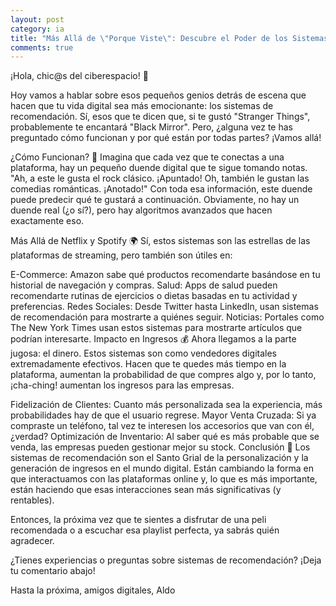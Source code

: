 ```yaml
---
layout: post
category: ia
title: "Más Allá de \"Porque Viste\": Descubre el Poder de los Sistemas de Recomendación"
comments: true
---
```


¡Hola, chic@s del ciberespacio! 🌠

Hoy vamos a hablar sobre esos pequeños genios detrás de escena que hacen que tu vida digital sea más emocionante: los sistemas de recomendación. Sí, esos que te dicen que, si te gustó "Stranger Things", probablemente te encantará "Black Mirror". Pero, ¿alguna vez te has preguntado cómo funcionan y por qué están por todas partes? ¡Vamos allá!

¿Cómo Funcionan? 🤖
Imagina que cada vez que te conectas a una plataforma, hay un pequeño duende digital que te sigue tomando notas. "Ah, a este le gusta el rock clásico. ¡Apuntado! Oh, también le gustan las comedias románticas. ¡Anotado!" Con toda esa información, este duende puede predecir qué te gustará a continuación. Obviamente, no hay un duende real (¿o sí?), pero hay algoritmos avanzados que hacen exactamente eso.

Más Allá de Netflix y Spotify 🌍
Sí, estos sistemas son las estrellas de las plataformas de streaming, pero también son útiles en:

E-Commerce: Amazon sabe qué productos recomendarte basándose en tu historial de navegación y compras.
Salud: Apps de salud pueden recomendarte rutinas de ejercicios o dietas basadas en tu actividad y preferencias.
Redes Sociales: Desde Twitter hasta LinkedIn, usan sistemas de recomendación para mostrarte a quiénes seguir.
Noticias: Portales como The New York Times usan estos sistemas para mostrarte artículos que podrían interesarte.
Impacto en Ingresos 💰
Ahora llegamos a la parte jugosa: el dinero. Estos sistemas son como vendedores digitales extremadamente efectivos. Hacen que te quedes más tiempo en la plataforma, aumentan la probabilidad de que compres algo y, por lo tanto, ¡cha-ching! aumentan los ingresos para las empresas.

Fidelización de Clientes: Cuanto más personalizada sea la experiencia, más probabilidades hay de que el usuario regrese.
Mayor Venta Cruzada: Si ya compraste un teléfono, tal vez te interesen los accesorios que van con él, ¿verdad?
Optimización de Inventario: Al saber qué es más probable que se venda, las empresas pueden gestionar mejor su stock.
Conclusión 🎉
Los sistemas de recomendación son el Santo Grial de la personalización y la generación de ingresos en el mundo digital. Están cambiando la forma en que interactuamos con las plataformas online y, lo que es más importante, están haciendo que esas interacciones sean más significativas (y rentables).

Entonces, la próxima vez que te sientes a disfrutar de una peli recomendada o a escuchar esa playlist perfecta, ya sabrás quién agradecer.

¿Tienes experiencias o preguntas sobre sistemas de recomendación? ¡Deja tu comentario abajo!

Hasta la próxima, amigos digitales,
Aldo